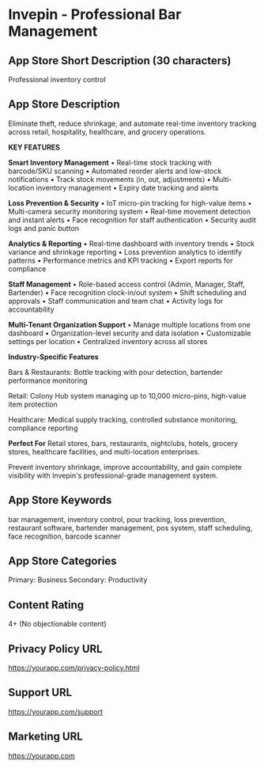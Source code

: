 # Invepin - Professional Bar Management

## App Store Short Description (30 characters)
Professional inventory control

## App Store Description

Eliminate theft, reduce shrinkage, and automate real-time inventory tracking across retail, hospitality, healthcare, and grocery operations.

**KEY FEATURES**

**Smart Inventory Management**
• Real-time stock tracking with barcode/SKU scanning
• Automated reorder alerts and low-stock notifications
• Track stock movements (in, out, adjustments)
• Multi-location inventory management
• Expiry date tracking and alerts

**Loss Prevention & Security**
• IoT micro-pin tracking for high-value items
• Multi-camera security monitoring system
• Real-time movement detection and instant alerts
• Face recognition for staff authentication
• Security audit logs and panic button

**Analytics & Reporting**
• Real-time dashboard with inventory trends
• Stock variance and shrinkage reporting
• Loss prevention analytics to identify patterns
• Performance metrics and KPI tracking
• Export reports for compliance

**Staff Management**
• Role-based access control (Admin, Manager, Staff, Bartender)
• Face recognition clock-in/out system
• Shift scheduling and approvals
• Staff communication and team chat
• Activity logs for accountability

**Multi-Tenant Organization Support**
• Manage multiple locations from one dashboard
• Organization-level security and data isolation
• Customizable settings per location
• Centralized inventory across all stores

**Industry-Specific Features**

Bars & Restaurants: Bottle tracking with pour detection, bartender performance monitoring

Retail: Colony Hub system managing up to 10,000 micro-pins, high-value item protection

Healthcare: Medical supply tracking, controlled substance monitoring, compliance reporting

**Perfect For**
Retail stores, bars, restaurants, nightclubs, hotels, grocery stores, healthcare facilities, and multi-location enterprises.

Prevent inventory shrinkage, improve accountability, and gain complete visibility with Invepin's professional-grade management system.

## App Store Keywords
bar management, inventory control, pour tracking, loss prevention, restaurant software, bartender management, pos system, staff scheduling, face recognition, barcode scanner

## App Store Categories
Primary: Business
Secondary: Productivity

## Content Rating
4+ (No objectionable content)

## Privacy Policy URL
https://yourapp.com/privacy-policy.html

## Support URL
https://yourapp.com/support

## Marketing URL
https://yourapp.com